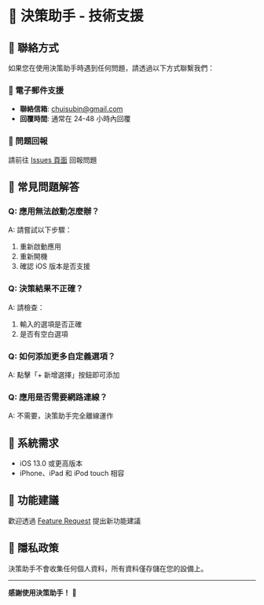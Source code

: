 # 🛟 決策助手 - 技術支援

## 📧 聯絡方式

如果您在使用決策助手時遇到任何問題，請透過以下方式聯繫我們：

### 📮 電子郵件支援
- **聯絡信箱**: chuisubin@gmail.com
- **回覆時間**: 通常在 24-48 小時內回覆

### 🐛 問題回報
請前往 [Issues 頁面](https://github.com/chuisubin/decision-app/issues/new) 回報問題

## 🔧 常見問題解答

### Q: 應用無法啟動怎麼辦？
A: 請嘗試以下步驟：
1. 重新啟動應用
2. 重新開機
3. 確認 iOS 版本是否支援

### Q: 決策結果不正確？
A: 請檢查：
1. 輸入的選項是否正確
2. 是否有空白選項

### Q: 如何添加更多自定義選項？
A: 點擊「+ 新增選擇」按鈕即可添加

### Q: 應用是否需要網路連線？
A: 不需要，決策助手完全離線運作

## 📱 系統需求

- iOS 13.0 或更高版本
- iPhone、iPad 和 iPod touch 相容

## 🚀 功能建議

歡迎透過 [Feature Request](https://github.com/chuisubin/decision-app/issues/new?template=feature_request.md) 提出新功能建議

## 📄 隱私政策

決策助手不會收集任何個人資料，所有資料僅存儲在您的設備上。

---

**感謝使用決策助手！** 🎯